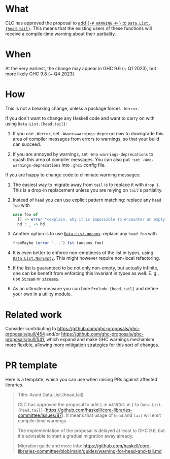 # What

CLC has approved the proposal to
[add `{-# WARNING #-}` to `Data.List.{head,tail}`](https://github.com/haskell/core-libraries-committee/issues/87). This means that the existing users of these functions will receive a compile-time warning about their partiality.

# When

At the very earliest, the change may appear in GHC 9.6 (~ Q1 2023), but more likely GHC 9.8 (~ Q4 2023).

# How

This is not a breaking change, unless a package forces `-Werror`.

If you don't want to change any Haskell code and want to carry on with using `Data.List.{head,tail}`:

1. If you use `-Werror`, set `-Wwarn=warnings-deprecations` to downgrade this area of compiler messages from errors to warnings, so that your build can succeed.

2. If you are annoyed by warnings, set `-Wno-warnings-deprecations` to quash this area of compiler messages. You can also put `:set -Wno-warnings-deprecations` into `.ghci` config file.

If you are happy to change code to eliminate warning messages:

1. The easiest way to migrate away from `tail` is to replace it with `drop 1`. This is a drop-in replacement unless you are relying on `tail`'s partiality.

2. Instead of `head` you can use explicit pattern matching: replace any `head foo` with

    ```haskell
    case foo of
      [] -> error "<explain, why it is impossible to encounter an empty list here>"
      hd : _ -> hd
    ```

3. Another option is to use [`Data.List.uncons`](https://hackage.haskell.org/package/base/docs/Data-List.html#v:uncons): replace any `head foo` with

    ```haskell
    fromMaybe (error "...") fst (uncons foo)
    ```

4. It is even better to enforce non-emptiness of the list in types, using [`Data.List.NonEmpty`](https://hackage.haskell.org/package/base/docs/Data-List-NonEmpty.html). This might however require non-local refactoring.

5. If the list is guaranteed to be not only non-empty, but actually infinite, one can be benefit from enforcing this invariant in types as well. E. g., use  [`Stream`](https://hackage.haskell.org/package/Stream/docs/Data-Stream.html) or [`streams`](https://hackage.haskell.org/package/streams/docs/Data-Stream-Infinite.html).

6. As an ultimate measure you can hide `Prelude.{head,tail}` and define your own in a utility module.

# Related work

Consider contributing to https://github.com/ghc-proposals/ghc-proposals/pull/454 and/or https://github.com/ghc-proposals/ghc-proposals/pull/541, which expand and make GHC warnings mechanism more flexible, allowing more mitigation strategies for this sort of changes.

# PR template

Here is a template, which you can use when raising PRs against affected libraries.

> Title: Avoid Data.List.{head,tail}
>
> CLC has approved the proposal to add `{-# WARNING #-}` to `Data.List.{head,tail}`
> (https://github.com/haskell/core-libraries-committee/issues/87).
> It means that usage of `head` and `tail` will emit compile-time warnings.
>
> The implementation of the proposal is delayed at least to GHC 9.6,
> but it's advisable to start a gradual migration away already.
>
> Migration guide and more info:
> https://github.com/haskell/core-libraries-committee/blob/main/guides/warning-for-head-and-tail.md

